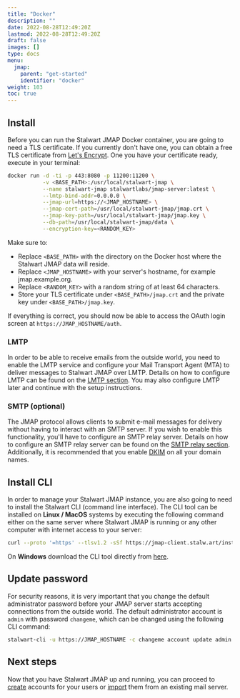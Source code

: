 ```yaml
---
title: "Docker"
description: ""
date: 2022-08-28T12:49:20Z
lastmod: 2022-08-28T12:49:20Z
draft: false
images: []
type: docs
menu:
  jmap:
    parent: "get-started"
    identifier: "docker"
weight: 103
toc: true
---
```


## Install

Before you can run the Stalwart JMAP Docker container, you are going to need a TLS certificate. 
If you currently don't have one, you can obtain a free TLS certificate from [Let's Encrypt](https://letsencrypt.org/).
One you have your certificate ready, execute in your terminal:

```bash
docker run -d -ti -p 443:8080 -p 11200:11200 \
           -v <BASE_PATH>:/usr/local/stalwart-jmap \
           --name stalwart-jmap stalwartlabs/jmap-server:latest \
           --lmtp-bind-addr=0.0.0.0 \
           --jmap-url=https://<JMAP_HOSTNAME> \
           --jmap-cert-path=/usr/local/stalwart-jmap/jmap.crt \
           --jmap-key-path=/usr/local/stalwart-jmap/jmap.key \
           --db-path=/usr/local/stalwart-jmap/data \
           --encryption-key=<RANDOM_KEY>
```

Make sure to:
- Replace ``<BASE_PATH>`` with the directory on the Docker host where the Stalwart JMAP data will reside.
- Replace ``<JMAP_HOSTNAME>`` with your server's hostname, for example jmap.example.org.
- Replace ``<RANDOM_KEY>`` with a random string of at least 64 characters.
- Store your TLS certificate under ``<BASE_PATH>/jmap.crt`` and the private key under ``<BASE_PATH>/jmap.key``.

If everything is correct, you should now be able to access the OAuth login screen at ``https://JMAP_HOSTNAME/auth``.

### LMTP

In order to be able to receive emails from the outside world, you need to enable the LMTP service and configure your Mail Transport Agent (MTA)
to deliver messages to Stalwart JMAP over LMTP. Details on how to configure LMTP can be found on the [LMTP section](/jmap/configure/lmtp).
You may also configure LMTP later and continue with the setup instructions.

### SMTP (optional)

The JMAP protocol allows clients to submit e-mail messages for delivery without having to interact with an SMTP server. If you wish to enable
this functionality, you'll have to configure an SMTP relay server. Details on how to configure an SMTP relay server can be found on 
the [SMTP relay section](/jmap/configure/smtp). Additionally, it is recommended that you enable [DKIM](/jmap/manage/domains/#dkim) on all your domain names.


## Install CLI

In order to manage your Stalwart JMAP instance, you are also going to need to install the Stalwart CLI (command line interface).
The CLI tool can be installed on **Linux / MacOS** systems by executing the following command either on the same server where Stalwart JMAP 
is running or any other computer with internet access to your server:

```bash
curl --proto '=https' --tlsv1.2 -sSf https://jmap-client.stalw.art/install.sh | sh
```

On **Windows** download the CLI tool directly from [here](https://github.com/stalwartlabs/jmap-server-cli/releases/latest/download/stalwart-cli-x86_64-pc-windows-msvc.zip).

## Update password

For security reasons, it is very important that you change the default administrator password before your JMAP server starts 
accepting connections from the outside world. The default administrator account is ``admin`` with password ``changeme``, which can 
be changed using the following CLI command:

```bash
stalwart-cli -u https://JMAP_HOSTNAME -c changeme account update admin -p NEW_PASSWORD
```

## Next steps

Now that you have Stalwart JMAP up and running, you can proceed to [create](/jmap/manage/accounts) accounts for
your users or [import](/jmap/migrate/overview) them from an existing mail server.

